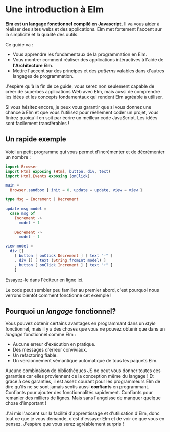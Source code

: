 # Une introduction à Elm

**Elm est un langage fonctionnel compilé en Javascript.** Il va vous aider à réaliser des sites webs et des applications. Elm met fortement l'accent sur la simplicité et la qualité des outils.

Ce guide va :

  - Vous apprendre les fondamentaux de la programmation en Elm.
  - Vous montrer comment réaliser des applications intéractives à l'aide de **l'Architecture Elm**.
  - Mettre l'accent sur des principes et des _patterns_ valables dans d'autres langages de programmation.


J'espère qu'à la fin de ce guide, vous serez non seulement capable de créer de superbes applications Web avec Elm, mais aussi de comprendre les idées et les concepts fondamentaux qui rendent Elm agréable à utiliser.

Si vous hésitez encore, je peux vous garantir que si vous donnez une chance à Elm et que vous l'utilisez pour réellement coder un projet, vous finirez quoiqu'il en soit par écrire un meilleur code JavaScript. Les idées sont facilement transférables !


## Un rapide exemple

Voici un petit programme qui vous permet d'incrémenter et de décrémenter un nombre :

```elm
import Browser
import Html exposing (Html, button, div, text)
import Html.Events exposing (onClick)

main =
  Browser.sandbox { init = 0, update = update, view = view }

type Msg = Increment | Decrement

update msg model =
  case msg of
    Increment ->
      model + 1

    Decrement ->
      model - 1

view model =
  div []
    [ button [ onClick Decrement ] [ text "-" ]
    , div [] [ text (String.fromInt model) ]
    , button [ onClick Increment ] [ text "+" ]
    ]
```

Essayez-le dans l'éditeur en ligne [ici](https://elm-lang.org/examples/buttons).

Le code peut sembler peu familier au premier abord, c'est pourquoi nous verrons bientôt comment fonctionne cet exemple !


## Pourquoi un *langage* fonctionnel?


Vous pouvez obtenir certains avantages en programmant dans un *style* fonctionnel, mais il y a des choses que vous ne pouvez obtenir que dans un *langage* fonctionnel comme Elm :

  - Aucune erreur d'exécution en pratique.
  - Des messages d'erreur conviviaux.
  - Un refactoring fiable.
  - Un versionnement sémantique automatique de tous les paquets Elm.

Aucune combinaison de bibliothèques JS ne peut vous donner toutes ces garanties car elles proviennent de la conception même du langage ! Et grâce à ces garanties, il est assez courant pour les programmeurs Elm de dire qu'ils ne se sont jamais sentis aussi **confiants** en programmant. Confiants pour ajouter des fonctionnalités rapidement. Confiants pour remanier des milliers de lignes. Mais sans l'angoisse de manquer quelque chose d'important !

J'ai mis l'accent sur la facilité d'apprentissage et d'utilisation d'Elm, donc tout ce que je vous demande, c'est d'essayer Elm et de voir ce que vous en pensez. J'espère que vous serez agréablement surpris !
